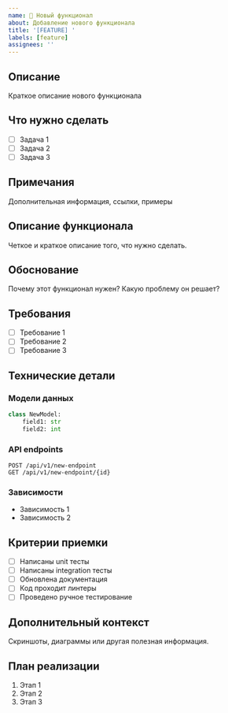 ```yaml
---
name: 🚀 Новый функционал
about: Добавление нового функционала
title: '[FEATURE] '
labels: [feature]
assignees: ''
---
```


## Описание

Краткое описание нового функционала

## Что нужно сделать

- [ ] Задача 1
- [ ] Задача 2
- [ ] Задача 3

## Примечания

Дополнительная информация, ссылки, примеры

## Описание функционала

Четкое и краткое описание того, что нужно сделать.

## Обоснование

Почему этот функционал нужен? Какую проблему он решает?

## Требования

- [ ] Требование 1
- [ ] Требование 2
- [ ] Требование 3

## Технические детали

### Модели данных

```python
class NewModel:
    field1: str
    field2: int
```

### API endpoints

```
POST /api/v1/new-endpoint
GET /api/v1/new-endpoint/{id}
```

### Зависимости

- Зависимость 1
- Зависимость 2

## Критерии приемки

- [ ] Написаны unit тесты
- [ ] Написаны integration тесты
- [ ] Обновлена документация
- [ ] Код проходит линтеры
- [ ] Проведено ручное тестирование

## Дополнительный контекст

Скриншоты, диаграммы или другая полезная информация.

## План реализации

1. Этап 1
2. Этап 2
3. Этап 3
